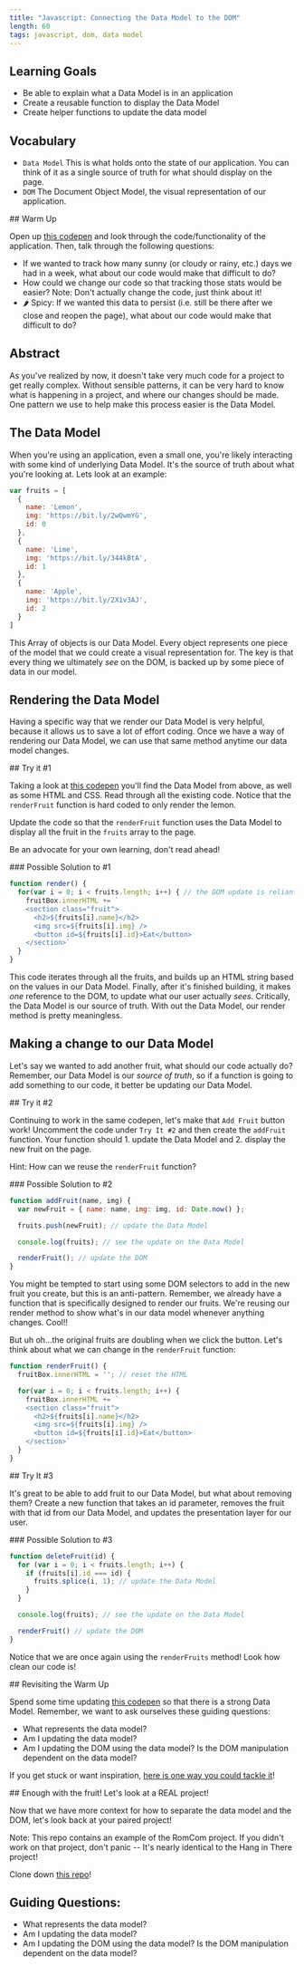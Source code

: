 ```yaml
---
title: "Javascript: Connecting the Data Model to the DOM"
length: 60
tags: javascript, dom, data model
---
```


## Learning Goals

* Be able to explain what a Data Model is in an application
* Create a reusable function to display the Data Model
* Create helper functions to update the data model

## Vocabulary

- `Data Model` This is what holds onto the state of our application. You can
  think of it as a single source of truth for what should display on the page.
- `DOM` The Document Object Model, the visual representation of our application.

<div class="call-to-action">
## Warm Up

Open up [this codepen](https://codepen.io/kaylaewood/pen/KKRdVmE) and look through the code/functionality of the application. Then, talk through the following questions:

- If we wanted to track how many sunny (or cloudy or rainy, etc.) days we had in a week, what about our code would make that difficult to do?  
- How could we change our code so that tracking those stats would be easier? Note: Don't actually change the code, just think about it!  
- 🌶 Spicy: If we wanted this data to persist (i.e. still be there after we close and reopen the page), what about our code would make that difficult to do?
</div>

## Abstract

As you've realized by now, it doesn't take very much code for a project to get
really complex. Without sensible patterns, it can be very hard to know what is
happening in a project, and where our changes should be made. One pattern we use
to help make this process easier is the Data Model.

## The Data Model

When you're using an application, even a small one, you're likely interacting
with some kind of underlying Data Model. It's the source of truth about what
you're looking at. Lets look at an example:

```javascript
var fruits = [
  {
    name: 'Lemon',
    img: 'https://bit.ly/2wQwmYG',
    id: 0
  },
  {
    name: 'Lime',
    img: 'https://bit.ly/344kBtA',
    id: 1
  },
  {
    name: 'Apple',
    img: 'https://bit.ly/2X1v3AJ',
    id: 2
  }
]
```

This Array of objects is our Data Model. Every object represents one piece of
the model that we could create a visual representation for. The key is that
every thing we ultimately _see_ on the DOM, is backed up by some piece of data in
our model.

## Rendering the Data Model

Having a specific way that we render our Data Model is very helpful, because it
allows us to save a lot of effort coding. Once we have a way of rendering our
Data Model, we can use that same method anytime our data model changes.

<div class="call-to-action">
## Try it #1

Taking a look at [this codepen](https://codepen.io/kaylaewood/pen/PopKYYm)
you'll find the Data Model from above, as well as some HTML and CSS. Read through all the existing code. Notice that the `renderFruit` function is hard coded to only render the lemon.  

Update the code so that the `renderFruit` function uses the Data Model to display all the fruit in the `fruits` array to the page.

Be an advocate for your own learning, don't read ahead!
</div>

<section class="answer">
### Possible Solution to #1  

```javascript
function render() {
  for(var i = 0; i < fruits.length; i++) { // the DOM update is reliant on the data in the Data Model
    fruitBox.innerHTML += `
    <section class="fruit">
      <h2>${fruits[i].name}</h2>
      <img src=${fruits[i].img} />
      <button id=${fruits[i].id}>Eat</button>
    </section>`
  }
}
```
This code iterates through all the fruits, and builds up an HTML string based on the values in our Data Model. Finally, after it's finished building, it makes _one_ reference to the DOM, to update what our user actually _sees_. Critically, the Data Model is our source of truth. With out the Data Model, our render method is pretty meaningless.
</section>

## Making a change to our Data Model

Let's say we wanted to add another fruit, what should our code actually do?
Remember, our Data Model is our _*source of truth*_, so if a function is going
to add something to our code, it better be updating our Data Model.

<div class="call-to-action">
## Try it #2

Continuing to work in the same codepen, let's make that `Add Fruit` button work! Uncomment the code under `Try It #2` and then create the `addFruit` function. Your function should 1. update the Data Model and 2. display the new fruit on the page.

Hint: How can we reuse the `renderFruit` function?
</div>

<section class="answer">
### Possible Solution to #2

```javascript
function addFruit(name, img) {
  var newFruit = { name: name, img: img, id: Date.now() };

  fruits.push(newFruit); // update the Data Model

  console.log(fruits); // see the update on the Data Model

  renderFruit(); // update the DOM
}
```
You might be tempted to start using some DOM selectors to add in the new fruit you create, but this is an anti-pattern. Remember, we already have a function that is specifically designed to render our fruits. We're reusing our render method to show what's in our data model whenever anything changes. Cool!!

But uh oh...the original fruits are doubling when we click the button. Let's think about what we can change in the `renderFruit` function:

```js
function renderFruit() {
  fruitBox.innerHTML = ''; // reset the HTML

  for(var i = 0; i < fruits.length; i++) {
    fruitBox.innerHTML += `
    <section class="fruit">
      <h2>${fruits[i].name}</h2>
      <img src=${fruits[i].img} />
      <button id=${fruits[i].id}>Eat</button>
    </section>`
  }
}
```

</section>


<div class="call-to-action">
## Try It #3

It's great to be able to add fruit to our Data Model, but what about removing
them? Create a new function that takes an id parameter, removes the fruit with
that id from our Data Model, and updates the presentation layer for our user.
</div>

<section class="answer">
### Possible Solution to #3

```javascript
function deleteFruit(id) {
  for (var i = 0; i < fruits.length; i++) {
    if (fruits[i].id === id) {
      fruits.splice(i, 1); // update the Data Model
    }
  }

  console.log(fruits); // see the update on the Data Model

  renderFruit() // update the DOM
}
```
Notice that we are once again using the `renderFruits` method! Look how clean our code is!
</section>

<div class="call-to-action">
## Revisiting the Warm Up

Spend some time updating [this codepen](https://codepen.io/kaylaewood/pen/KKRdVmE) so that there is a strong Data Model. Remember, we want to ask ourselves these guiding questions:  
- What represents the data model?  
- Am I updating the data model?  
- Am I updating the DOM using the data model? Is the DOM manipulation dependent on the data model?  

If you get stuck or want inspiration, [here is one way you could tackle it](https://codepen.io/kaylaewood/pen/OJZyNRG)!
</div>

<div class="call-to-action">
## Enough with the fruit! Let's look at a REAL project!

Now that we have more context for how to separate the data model and the DOM, let's look back at your paired project!  

Note: This repo contains an example of the RomCom project. If you didn't work on that project, don't panic -- It's nearly identical to the Hang in There project!

Clone down [this repo](https://github.com/kaylaewood/romcom)!
</div>

## Guiding Questions:
- What represents the data model?
- Am I updating the data model?
- Am I updating the DOM using the data model? Is the DOM manipulation dependent on the data model?
